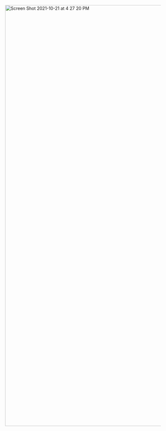 <img width="1366" alt="Screen Shot 2021-10-21 at 4 27 20 PM" src="https://user-images.githubusercontent.com/58959408/138220168-bf25a972-5b5b-467f-b796-04a3523f84d5.png">
